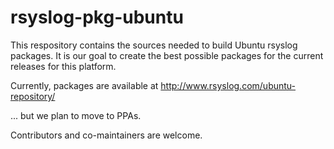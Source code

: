 rsyslog-pkg-ubuntu
==================

This respository contains the sources needed to build Ubuntu rsyslog
packages. It is our goal to create the best possible packages for
the current releases for this platform.

Currently, packages are available at
   http://www.rsyslog.com/ubuntu-repository/
   
... but we plan to move to PPAs.

Contributors and co-maintainers are welcome.
